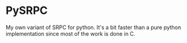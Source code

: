 # PySRPC
My own variant of SRPC for python. It's a bit faster than a pure python implementation since most of the work is done in C.
